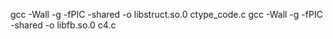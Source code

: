 gcc -Wall -g -fPIC -shared -o libstruct.so.0 ctype_code.c
gcc -Wall -g -fPIC -shared -o libfb.so.0 c4.c